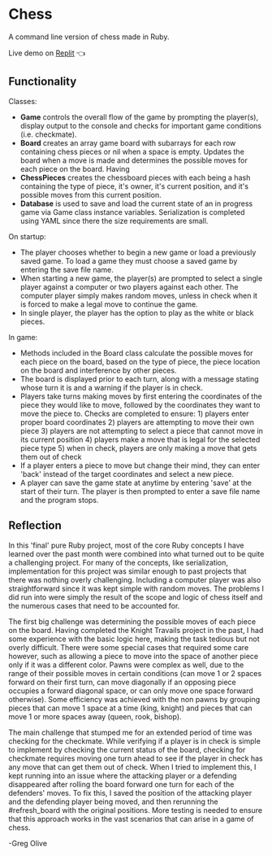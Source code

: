 # Chess

A command line version of chess made in Ruby.

Live demo on [Replit](https://replit.com/@gregolive/Chess) 👈

## Functionality

Classes:
- **Game** controls the overall flow of the game by prompting the player(s), display output to the console and checks for important game conditions (i.e. checkmate).
- **Board** creates an array game board with subarrays for each row containing chess pieces or nil when a space is empty. Updates the board when a move is made and determines the possible moves for each piece on the board. Having
- **ChessPieces** creates the chessboard pieces with each being a hash containing the type of piece, it's owner, it's current position, and it's possible moves from this current position.
- **Database** is used to save and load the current state of an in progress game via Game class instance variables. Serialization is completed using YAML since there the size requirements are small.

On startup:
- The player chooses whether to begin a new game or load a previously saved game. To load a game they must choose a saved game by entering the save file name.
- When starting a new game, the player(s) are prompted to select a single player against a computer or two players against each other. The computer player simply makes random moves, unless in check when it is forced to make a legal move to continue the game.
- In single player, the player has the option to play as the white or black pieces.

In game:
- Methods included in the Board class calculate the possible moves for each piece on the board, based on the type of piece, the piece location on the board and interference by other pieces.
- The board is displayed prior to each turn, along with a message stating whose turn it is and a warning if the player is in check.
- Players take turns making moves by first entering the coordinates of the piece they would like to move, followed by the coordinates they want to move the piece to. Checks are completed to ensure: 1) players enter proper board coordinates 2) players are attempting to move their own piece 3) players are not attempting to select a piece that cannot move in its current position 4) players make a move that is legal for the selected piece type 5) when in check, players are only making a move that gets them out of check
- If a player enters a piece to move but change their mind, they can enter 'back' instead of the target coordinates and select a new piece.
- A player can save the game state at anytime by entering 'save' at the start of their turn. The player is then prompted to enter a save file name and the program stops. 


## Reflection

In this 'final' pure Ruby project, most of the core Ruby concepts I have learned over the past month were combined into what turned out to be quite a challenging project. For many of the concepts, like serialization, implementation for this project was similar enough to past projects that there was nothing overly challenging. Including a computer player was also straightforward since it was kept simple with random moves. The problems I did run into were simply the result of the scope and logic of chess itself and the numerous cases that need to be accounted for.

The first big challenge was determining the possible moves of each piece on the board. Having completed the Knight Travails project in the past, I had some experience with the basic logic here, making the task tedious but not overly difficult. There were some special cases that required some care however, such as allowing a piece to move into the space of another piece only if it was a different color. Pawns were complex as well, due to the range of their possible moves in certain conditions (can move 1 or 2 spaces forward on their first turn, can move diagonally if an opposing piece occupies a forward diagonal space, or can only move one space forward otherwise). Some efficiency was achieved with the non pawns by grouping pieces that can move 1 space at a time (king, knight) and pieces that can move 1 or more spaces away (queen, rook, bishop).

The main challenge that stumped me for an extended period of time was checking for the checkmate. While verifying if a player is in check is simple to implement by checking the current status of the board, checking for checkmate requires moving one turn ahead to see if the player in check has any move that can get them out of check. When I tried to implement this, I kept running into an issue where the attacking player or a defending disappeared after rolling the board forward one turn for each of the defenders' moves. To fix this, I saved the position of the attacking player and the defending player being moved, and then rerunning the #refresh_board with the original positions. More testing is needed to ensure that this approach works in the vast scenarios that can arise in a game of chess. 

-Greg Olive